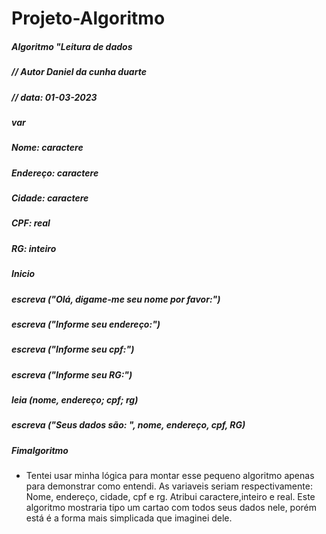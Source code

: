 # Projeto-Algoritmo
##### Algoritmo "Leitura de dados
##### // Autor Daniel da cunha duarte
##### // data: 01-03-2023

##### var
##### Nome: caractere
##### Endereço: caractere
##### Cidade: caractere
##### CPF: real
##### RG: inteiro

##### Inicio
##### escreva ("Olá, digame-me seu nome por favor:")
##### escreva ("Informe seu endereço:")
##### escreva ("Informe seu cpf:")
##### escreva ("Informe seu RG:")
##### leia (nome, endereço; cpf; rg)
##### escreva ("Seus dados são: ", nome, endereço, cpf, RG) 
##### Fimalgoritmo

+ Tentei usar minha lógica para montar esse pequeno algoritmo apenas para demonstrar como entendi.
As variaveis seriam respectivamente: Nome, endereço, cidade, cpf e rg. Atribui caractere,inteiro e real.
Este algoritmo mostraria tipo um cartao com todos seus dados nele, porém está é a forma mais simplicada que imaginei dele.
